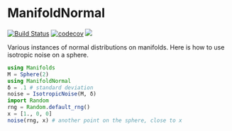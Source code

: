 # ManifoldNormal

[![Build Status](https://github.com/olivierverdier/ManifoldNormal.jl/actions/workflows/CI.yml/badge.svg?branch=main)](https://github.com/olivierverdier/ManifoldNormal.jl/actions/workflows/CI.yml?query=branch%3Amain)
[![codecov](https://codecov.io/gh/olivierverdier/ManifoldNormal.jl/graph/badge.svg?token=SPnqp1HGCm)](https://codecov.io/gh/olivierverdier/ManifoldNormal.jl)
[![](https://img.shields.io/badge/docs-stable-blue.svg)](https://olivierverdier.github.io/ManifoldNormal.jl/)


Various instances of normal distributions on manifolds.
Here is how to use isotropic noise on a sphere.

```julia
using Manifolds
M = Sphere(2)
using ManifoldNormal
δ = .1 # standard deviation
noise = IsotropicNoise(M, δ)
import Random
rng = Random.default_rng()
x = [1., 0, 0]
noise(rng, x) # another point on the sphere, close to x
```
